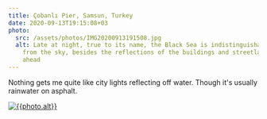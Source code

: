 ```yaml
---
title: Çobanlı Pier, Samsun, Turkey
date: 2020-09-13T19:15:08+03
photo:
  src: /assets/photos/IMG20200913191508.jpg
  alt: Late at night, true to its name, the Black Sea is indistinguishable
    from the sky, besides the reflections of the buildings and streetlamps 
    ahead
---
```


Nothing gets me quite like city lights reflecting off water. Though it's usually rainwater on asphalt.

[![{{photo.alt}}]({{photo.src}})]({{photo.src}})

